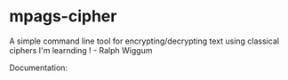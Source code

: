 # mpags-cipher
A simple command line tool for encrypting/decrypting text using classical ciphers
I'm learnding ! - Ralph Wiggum

Documentation:

